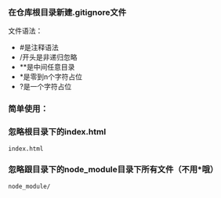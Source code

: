 ### 在仓库根目录新建.gitignore文件

文件语法：
- #是注释语法
- /开头是非递归忽略
- **是中间任意目录
- *是零到n个字符占位
- ?是一个字符占位

### 简单使用：

### 忽略根目录下的index.html
`index.html`

### 忽略跟目录下的node_module目录下所有文件（不用*哦）
`node_module/`